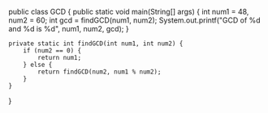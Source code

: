 public class GCD {
    public static void main(String[] args) {
        int num1 = 48, num2 = 60;
        int gcd = findGCD(num1, num2);
        System.out.printf("GCD of %d and %d is %d", num1, num2, gcd);
    }

    private static int findGCD(int num1, int num2) {
        if (num2 == 0) {
            return num1;
        } else {
            return findGCD(num2, num1 % num2);
        }
    }
}
